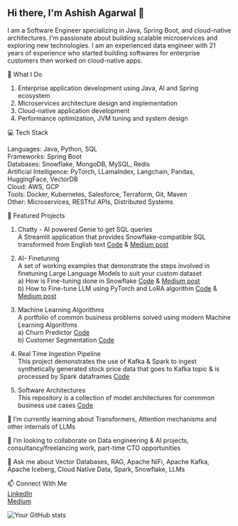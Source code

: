 ## Hi there, I'm Ashish Agarwal 👋

I am a Software Engineer specializing in Java, Spring Boot, and cloud-native architectures. I'm passionate about building scalable microservices and exploring new technologies.
I am an experienced data engineer with 21 years of experience who started building softwares for enterprise customers then worked on cloud-native apps. 

🔭 What I Do

1. Enterprise application development using Java, AI and Spring ecosystem <br>
2. Microservices architecture design and implementation <br>
3. Cloud-native application development <br>
4. Performance optimization, JVM tuning and system design <br>

💻 Tech Stack

Languages: Java, Python, SQL<br>
Frameworks: Spring Boot <br>
Databases: Snowflake, MongoDB, MySQL, Redis <br>
Artificial Intelligence: PyTorch, LLamaIndex, Langchain, Pandas, HuggingFace, VectorDB <br>
Cloud: AWS, GCP <br>
Tools: Docker, Kubernetes, Salesforce, Terraform, Git, Maven <br>
Other: Microservices, RESTful APIs, Distributed Systems

🌱 Featured Projects
1. Chatty - AI powered Genie to get SQL queries 
<br>A Streamlit application that provides Snowflake-compatible SQL transformed from English text [Code](https://github.com/toashishagarwal/Snowflake-AI) & [Medium post](https://toashishagarwal.medium.com/from-natural-language-to-sql-approaches-and-challenges-in-text2sql-d1252ff86321)

2. AI- Finetuning
<br>A set of working examples that demonstrate the steps involved in finetuning Large Language Models to suit your custom dataset <br>
a) How is Fine-tuning done in Snowflake [Code](https://github.com/toashishagarwal/Snowflake-AI/tree/main/3%20Fine%20Tuning%20LLM%20Model) & [Medium post](https://toashishagarwal.medium.com/fine-tune-llm-model-using-snowflake-cortex-practical-use-case-5328a3f9038c) <br>
b) How to Fine-tune LLM using PyTorch and LoRA algorithm [Code](https://github.com/toashishagarwal/DeepLearningPyTorch/blob/main/DemoFineTuningLLM.ipynb) & [Medium post](https://toashishagarwal.medium.com/how-to-fine-tune-a-llm-using-lora-5fdb6dea11a6)

3. Machine Learning Algorithms<br>
A portfolio of common business problems solved using modern Machine Learning Algorithms <br>
a) Churn Predictor [Code](https://github.com/toashishagarwal/ML-Programs/tree/main/ChurnPredictor) <br>
b) Customer Segmentation [Code](https://github.com/toashishagarwal/ML-Programs/tree/main/CustomerSegmentation)

4. Real Time Ingestion Pipeline <br>
This project demonstrates the use of Kafka & Spark to ingest synthetically generated stock price data that goes to Kafka topic & is processed by Spark dataframes [Code](https://github.com/toashishagarwal/demoRealTimePipeline)

5. Software Architectures <br>
This repository is a collection of model architectures for commmon business use cases [Code](https://github.com/toashishagarwal/ArchitectureDiagrams)

🌱 I’m currently learning about Transformers, Attention mechanisms and other internals of LLMs

👯 I’m looking to collaborate on Data engineering & AI projects, consultancy/freelancing work, part-time CTO opportunities

💬 Ask me about Vector Databases, RAG, Apache NiFi, Apache Kafka, Apache Iceberg, Cloud Native Data, Spark, Snowflake, LLMs

📫 Connect With Me <br>
[LinkedIn](https://www.linkedin.com/in/toashishagarwal15/) <br>
[Medium](https://toashishagarwal.medium.com/) <br>


![Your GitHub stats](https://github-readme-stats.vercel.app/api?username=toashishagarwal&show_icons=true&theme=radical)
